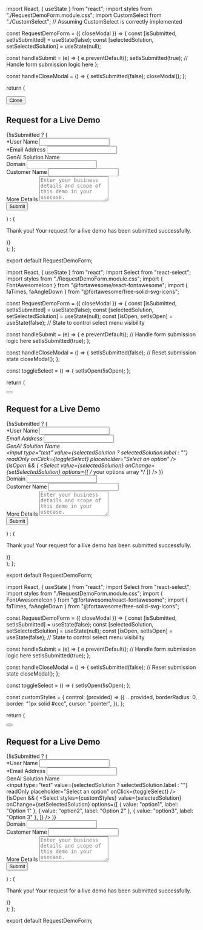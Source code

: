 import React, { useState } from "react";
import styles from "./RequestDemoForm.module.css";
import CustomSelect from "./CustomSelect"; // Assuming CustomSelect is correctly implemented

const RequestDemoForm = ({ closeModal }) => {
  const [isSubmitted, setIsSubmitted] = useState(false);
  const [selectedSolution, setSelectedSolution] = useState(null);

  const handleSubmit = (e) => {
    e.preventDefault();
    setIsSubmitted(true);
    // Handle form submission logic here
  };

  const handleCloseModal = () => {
    setIsSubmitted(false);
    closeModal();
  };

  return (
    <div className={styles.formContainer}>
      <button className={styles.closeButton} onClick={handleCloseModal}>
        Close
      </button>
      <h2 className={styles.demoHead}>Request for a Live Demo</h2>
      {!isSubmitted ? (
        <form onSubmit={handleSubmit}>
          <div className={styles.formGroup}>
            <label>*User Name</label>
            <input type="text" required />
          </div>
          <div className={styles.formGroup}>
            <label>*Email Address</label>
            <input type="email" required />
          </div>
          <div className={styles.formGroup}>
            <label>GenAI Solution Name</label>
            <CustomSelect
              selectedOption={selectedSolution}
              onChange={setSelectedSolution}
            />
          </div>
          <div className={styles.formGroup}>
            <label>Domain</label>
            <input type="text" required />
          </div>
          <div className={styles.formGroup}>
            <label>Customer Name</label>
            <input type="text" required />
          </div>
          <div className={styles.formGroup}>
            <label>More Details</label>
            <textarea
              placeholder="Enter your business details and scope of this demo in your usecase."
              rows="4"
              required
            ></textarea>
          </div>
          <button type="submit" className={styles.submitButton}>
            Submit
          </button>
        </form>
      ) : (
        <p className={styles.successMessage}>
          Thank you! Your request for a live demo has been submitted
          successfully.
        </p>
      )}
    </div>
  );
};

export default RequestDemoForm;



import React, { useState } from "react";
import Select from "react-select";
import styles from "./RequestDemoForm.module.css";
import { FontAwesomeIcon } from "@fortawesome/react-fontawesome";
import { faTimes, faAngleDown } from "@fortawesome/free-solid-svg-icons";

const RequestDemoForm = ({ closeModal }) => {
  const [isSubmitted, setIsSubmitted] = useState(false);
  const [selectedSolution, setSelectedSolution] = useState(null);
  const [isOpen, setIsOpen] = useState(false); // State to control select menu visibility

  const handleSubmit = (e) => {
    e.preventDefault();
    // Handle form submission logic here
    setIsSubmitted(true);
  };

  const handleCloseModal = () => {
    setIsSubmitted(false); // Reset submission state
    closeModal();
  };

  const toggleSelect = () => {
    setIsOpen(!isOpen);
  };

  return (
    <div className={styles.formContainer}>
      <button className={styles.closeButton} onClick={handleCloseModal}>
        <FontAwesomeIcon icon={faTimes} />
      </button>
      <h2 className={styles.demoHead}>Request for a Live Demo</h2>
      {!isSubmitted ? (
        <form onSubmit={handleSubmit}>
          <div className={styles.formGroup}>
            <label>*User Name</label>
            <input type="text" required />
          </div>
          <div className={styles.formGroup}>
            <label>*Email Address</label>
            <input type="email" required />
          </div>
          <div className={styles.formGroup}>
            <label>GenAI Solution Name</label>
            <div className={styles.customSelect}>
              <input
                type="text"
                value={selectedSolution ? selectedSolution.label : ""}
                readOnly
                onClick={toggleSelect}
                placeholder="Select an option"
              />
              <FontAwesomeIcon icon={faAngleDown} onClick={toggleSelect} />
              {isOpen && (
                <Select
                  value={selectedSolution}
                  onChange={setSelectedSolution}
                  options={[ /* your options array */ ]}
                />
              )}
            </div>
          </div>
          <div className={styles.formGroup}>
            <label>Domain</label>
            <input type="text" required />
          </div>
          <div className={styles.formGroup}>
            <label>Customer Name</label>
            <input type="text" required />
          </div>
          <div className={styles.formGroup}>
            <label>More Details</label>
            <textarea
              placeholder="Enter your business details and scope of this demo in your usecase."
              rows="4"
              required
            ></textarea>
          </div>
          <button type="submit" className={styles.submitButton}>
            Submit
          </button>
        </form>
      ) : (
        <p className={styles.successMessage}>
          Thank you! Your request for a live demo has been submitted
          successfully.
        </p>
      )}
    </div>
  );
};

export default RequestDemoForm;


import React, { useState } from "react";
import Select from "react-select";
import styles from "./RequestDemoForm.module.css";
import { FontAwesomeIcon } from "@fortawesome/react-fontawesome";
import { faTimes, faAngleDown } from "@fortawesome/free-solid-svg-icons";

const RequestDemoForm = ({ closeModal }) => {
  const [isSubmitted, setIsSubmitted] = useState(false);
  const [selectedSolution, setSelectedSolution] = useState(null);
  const [isOpen, setIsOpen] = useState(false); // State to control select menu visibility

  const handleSubmit = (e) => {
    e.preventDefault();
    // Handle form submission logic here
    setIsSubmitted(true);
  };

  const handleCloseModal = () => {
    setIsSubmitted(false); // Reset submission state
    closeModal();
  };

  const toggleSelect = () => {
    setIsOpen(!isOpen);
  };

  const customStyles = {
    control: (provided) => ({
      ...provided,
      borderRadius: 0,
      border: "1px solid #ccc",
      cursor: "pointer",
    }),
  };

  return (
    <div className={styles.formContainer}>
      <button className={styles.closeButton} onClick={handleCloseModal}>
        <FontAwesomeIcon icon={faTimes} />
      </button>
      <h2 className={styles.demoHead}>Request for a Live Demo</h2>
      {!isSubmitted ? (
        <form onSubmit={handleSubmit}>
          <div className={styles.formGroup}>
            <label>*User Name</label>
            <input type="text" required />
          </div>
          <div className={styles.formGroup}>
            <label>*Email Address</label>
            <input type="email" required />
          </div>
          <div className={styles.formGroup}>
            <label>GenAI Solution Name</label>
            <div className={styles.customSelect}>
              <div className={styles.customSelectInput} onClick={toggleSelect}>
                <input
                  type="text"
                  value={selectedSolution ? selectedSolution.label : ""}
                  readOnly
                  placeholder="Select an option"
                  onClick={toggleSelect}
                />
                <FontAwesomeIcon icon={faAngleDown} onClick={toggleSelect} />
              </div>
              {isOpen && (
                <Select
                  styles={customStyles}
                  value={selectedSolution}
                  onChange={setSelectedSolution}
                  options={[
                    { value: "option1", label: "Option 1" },
                    { value: "option2", label: "Option 2" },
                    { value: "option3", label: "Option 3" },
                  ]}
                />
              )}
            </div>
          </div>
          <div className={styles.formGroup}>
            <label>Domain</label>
            <input type="text" required />
          </div>
          <div className={styles.formGroup}>
            <label>Customer Name</label>
            <input type="text" required />
          </div>
          <div className={styles.formGroup}>
            <label>More Details</label>
            <textarea
              placeholder="Enter your business details and scope of this demo in your usecase."
              rows="4"
              required
            ></textarea>
          </div>
          <button type="submit" className={styles.submitButton}>
            Submit
          </button>
        </form>
      ) : (
        <p className={styles.successMessage}>
          Thank you! Your request for a live demo has been submitted
          successfully.
        </p>
      )}
    </div>
  );
};

export default RequestDemoForm;
